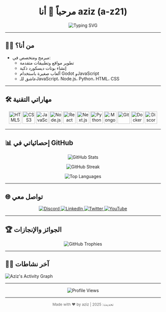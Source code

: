 <h1 align="center">مرحباً 👋 أنا aziz (a-z21)</h1>

<p align="center">
  <img src="https://readme-typing-svg.herokuapp.com?font=Fira+Code&size=28&pause=1000&color=00ff99&width=450&lines=مبرمج+ويب+وتطبيقات;بوتات+ديسكورد+وعاشق+البرمجة;مرحباً+بكم+في+صفحتي!" alt="Typing SVG"/>
</p>

---

## 🧑‍💻 من أنا؟

- مبرمج ومتخصص في:  
  - تطوير مواقع وتطبيقات متقدمة  
  - إنشاء بوتات ديسكورد ذكية  
  - ألعاب صغيرة باستخدام Godot وJavaScript  
  - عاشق للـJavaScript، Node.js، Python، HTML، CSS  

---

## 🛠️ مهاراتي التقنية

<p align="center">
  <img alt="HTML5" src="https://skillicons.dev/icons?i=html" height="40" />
  <img alt="CSS3" src="https://skillicons.dev/icons?i=css" height="40" />
  <img alt="JavaScript" src="https://skillicons.dev/icons?i=js" height="40" />
  <img alt="Node.js" src="https://skillicons.dev/icons?i=nodejs" height="40" />
  <img alt="React" src="https://skillicons.dev/icons?i=react" height="40" />
  <img alt="Next.js" src="https://skillicons.dev/icons?i=nextjs" height="40" />
  <img alt="Python" src="https://skillicons.dev/icons?i=python" height="40" />
  <img alt="MongoDB" src="https://skillicons.dev/icons?i=mongodb" height="40" />
  <img alt="Git" src="https://skillicons.dev/icons?i=git" height="40" />
  <img alt="Docker" src="https://skillicons.dev/icons?i=docker" height="40" />
  <img alt="Discord" src="https://skillicons.dev/icons?i=discord" height="40" />
</p>

---

## 📊 إحصائياتي في GitHub

<p align="center">
  <img src="https://github-readme-stats.vercel.app/api?username=a-z21&show_icons=true&theme=tokyonight&count_private=true" alt="GitHub Stats" />
</p>

<p align="center">
  <img src="https://github-readme-streak-stats.herokuapp.com/?user=a-z21&theme=tokyonight" alt="GitHub Streak" />
</p>

<p align="center">
  <img src="https://github-readme-stats.vercel.app/api/top-langs/?username=a-z21&layout=compact&theme=tokyonight" alt="Top Languages" />
</p>

---

## 🌐 تواصل معي

<p align="center">
  <a href="https://discord.com/users/PUT_YOUR_DISCORD_ID" target="_blank" rel="noopener noreferrer">
    <img alt="Discord" src="https://img.shields.io/badge/Discord-aziz%23????-5865F2?style=for-the-badge&logo=discord&logoColor=white" />
  </a>
  <a href="https://www.linkedin.com/in/aziz" target="_blank" rel="noopener noreferrer">
    <img alt="LinkedIn" src="https://img.shields.io/badge/LinkedIn-aziz-blue?style=for-the-badge&logo=linkedin&logoColor=white" />
  </a>
  <a href="https://twitter.com/aziz" target="_blank" rel="noopener noreferrer">
    <img alt="Twitter" src="https://img.shields.io/badge/Twitter-@aziz-1DA1F2?style=for-the-badge&logo=twitter&logoColor=white" />
  </a>
  <a href="https://youtube.com/channel/PUT_YOUR_CHANNEL_ID" target="_blank" rel="noopener noreferrer">
    <img alt="YouTube" src="https://img.shields.io/badge/YouTube-Aziz-red?style=for-the-badge&logo=youtube&logoColor=white" />
  </a>
</p>

---

## 🏆 الجوائز والإنجازات

<p align="center">
  <img src="https://github-profile-trophy.vercel.app/?username=a-z21&theme=tokyonight&no-frame=true&no-bg=true&margin-w=15" alt="GitHub Trophies" />
</p>

---

## 👨‍💻 آخر نشاطات

![Aziz's Activity Graph](https://activity-graph.herokuapp.com/graph?username=a-z21&theme=react-dark&hide_border=true)

---

<p align="center">
  <img src="https://komarev.com/ghpvc/?username=a-z21&label=زوار%20الصفحة&color=0e75b6&style=flat" alt="Profile Views" />
</p>

---

<p align="center" style="font-size:12px; color:#666;">
Made with ❤️ by aziz | تحديث: 2025
</p>
